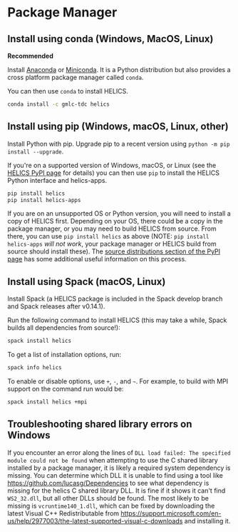 # Package Manager

## Install using conda (Windows, MacOS, Linux)

**Recommended**

Install [Anaconda](https://www.anaconda.com/download/) or [Miniconda](https://conda.io/en/latest/miniconda.html). It is a Python distribution but also provides a cross platform package manager called `conda`.

You can then use `conda` to install HELICS.

```bash
conda install -c gmlc-tdc helics
```

## Install using pip (Windows, macOS, Linux, other)

Install Python with pip. Upgrade pip to a recent version using `python -m pip install --upgrade`.

If you're on a supported version of Windows, macOS, or Linux (see the [HELICS PyPI page](https://pypi.org/project/helics/) for details) you can then use `pip` to install the HELICS Python interface and helics-apps.

```bash
pip install helics
pip install helics-apps
```

If you are on an unsupported OS or Python version, you will need to install a copy of HELICS first.
Depending on your OS, there could be a copy in the package manager, or you may need to build HELICS from source.
From there, you can use `pip install helics` as above (NOTE: `pip install helics-apps` _will not work_, your package manager or HELICS build from source should install these).
The [source distributions section of the PyPI page](https://pypi.org/project/helics/) has some additional useful information on this process.

## Install using Spack (macOS, Linux)

Install Spack (a HELICS package is included in the Spack develop branch and Spack releases after v0.14.1).

Run the following command to install HELICS (this may take a while, Spack builds all dependencies from source!):

```bash
spack install helics
```

To get a list of installation options, run:

```bash
spack info helics
```

To enable or disable options, use `+`, `-`, and `~`. For example, to build with MPI support on the command run would be:

```bash
spack install helics +mpi
```

## Troubleshooting shared library errors on Windows

If you encounter an error along the lines of `DLL load failed: The specified module could not be found` when attempting to use the C shared library installed by a package manager, it is likely a required system dependency is missing. You can determine which DLL it is unable to find using a tool like <https://github.com/lucasg/Dependencies> to see what dependency is missing for the helics C shared library DLL. It is fine if it shows it can't find `WS2_32.dll`, but all other DLLs should be found.
The most likely to be missing is `vcruntime140_1.dll`, which can be fixed by downloading the latest Visual C++ Redistributable from <https://support.microsoft.com/en-us/help/2977003/the-latest-supported-visual-c-downloads> and installing it.
